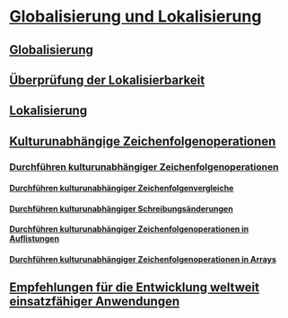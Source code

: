 # [Globalisierung und Lokalisierung](index.md)
## [Globalisierung](globalization.md)
## [Überprüfung der Lokalisierbarkeit](localizability-review.md)
## [Lokalisierung](localization.md)
## [Kulturunabhängige Zeichenfolgenoperationen](culture-insensitive-string-operations.md)
### [Durchführen kulturunabhängiger Zeichenfolgenoperationen](performing-culture-insensitive-string-operations.md)
#### [Durchführen kulturunabhängiger Zeichenfolgenvergleiche](performing-culture-insensitive-string-comparisons.md)
#### [Durchführen kulturunabhängiger Schreibungsänderungen](performing-culture-insensitive-case-changes.md)
#### [Durchführen kulturunabhängiger Zeichenfolgenoperationen in Auflistungen](performing-culture-insensitive-string-operations-in-collections.md)
#### [Durchführen kulturunabhängiger Zeichenfolgenoperationen in Arrays](performing-culture-insensitive-string-operations-in-arrays.md)
## [Empfehlungen für die Entwicklung weltweit einsatzfähiger Anwendungen](best-practices-for-developing-world-ready-apps.md)
